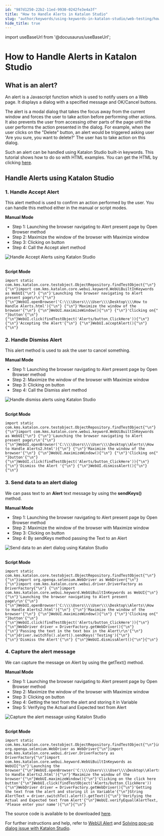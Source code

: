 ```yaml
---
id: "987d1250-22b2-11ed-9930-0242fe3e4a3f"
title: "How to Handle Alerts in Katalon Studio"
slug: "author/keywords/using-keywords-in-katalon-studio/web-testing/how-to-handle-alerts-in-katalon-studio"
hide_title: true
---
```

import useBaseUrl from '@docusaurus/useBaseUrl';


# <a id="id_handle_alerts" class="anchor_top_offset"/><a id="ariaid-title1" class="anchor_top_offset"/>How to Handle Alerts in <span xmlns="http://www.w3.org/1999/xhtml" className="ph">Katalon Studio</span> 

    

## <a id="id_1" class="anchor_top_offset"/>What is an alert?

    
      
<p xmlns="http://www.w3.org/1999/xhtml" className="p">An alert is a Javascript function which is used to notify users   on a Web page. It displays a dialog with a specified message and   OK/Cancel buttons.</p> 
      
<p xmlns="http://www.w3.org/1999/xhtml" className="p">The alert is a modal dialog that takes the focus away from the   current window and forces the user to take action before performing   other actions. It also prevents the user from accessing other parts   of the page until the user performs the action presented in the   dialog. For example, when the user clicks on the "Delete" button,   an alert would be triggered asking user 'Are you sure, you want to   delete?' The user has to take action on this dialog.</p> 
      
<p xmlns="http://www.w3.org/1999/xhtml" className="p">Such an alert can be handled using Katalon Studio built-in   keywords. This tutorial shows how to do so with HTML examples. You   can get the HTML by clicking <a className="xref j-external-link" href="https://github.com/katalon-studio/katalon-web-automation/blob/master/Html%20Files/How%20to%20Handle%20Alerts2.html" target="_blank">here</a>.</p> 
    
  
    

## <a id="id_2" class="anchor_top_offset"/>Handle Alerts using Katalon Studio

    
                  

### <a id="id_3" class="anchor_top_offset"/>1. Handle Accept Alert

<p xmlns="http://www.w3.org/1999/xhtml" className="p">This alert method is used to confirm an action performed by the   user. You can handle this method either in the manual or script   modes.</p> 
<p xmlns="http://www.w3.org/1999/xhtml" className="p">   <strong className="ph b">Manual Mode</strong> </p> 
<ul xmlns="http://www.w3.org/1999/xhtml" className="ul"><li className="li">Step 1: Launching the browser navigating to Alert present page     by Open Browser method</li><li className="li">Step 2: Maximize the window of the browser with Maximize     window</li><li className="li">Step 3: Clicking on button</li><li className="li">Step 4: Call the Accept alert method</li></ul> 
<p xmlns="http://www.w3.org/1999/xhtml" className="p">   <img className="image" src={useBaseUrl("https://github.com/katalon-studio/docs-images/raw/master/katalon-studio/tutorials/handle_alerts/Handle-accept-alert.png")} alt="Handle Accept Alerts using Katalon Studio" /><br /><br /> </p> 
<p xmlns="http://www.w3.org/1999/xhtml" className="p">   <strong className="ph b">Script Mode</strong> </p> 
<pre xmlns="http://www.w3.org/1999/xhtml" className="pre codeblock"><code>import static com.kms.katalon.core.testobject.ObjectRepository.findTestObject{"\n"} {"\n"}import com.kms.katalon.core.webui.keyword.WebUiBuiltInKeywords as WebUI{"\n"} {"\n"}'Launching the browser navigating to Alert present page\r\n'{"\n"} {"\n"}WebUI.openBrowser('C:\\\\Users\\\\User\\\\Desktop\\\\How to Handle Alerts.html'){"\n"} {"\n"}'Maximize the window of the browser'{"\n"} {"\n"}WebUI.maximizeWindow(){"\n"} {"\n"}'Clicking on{"  "}button'{"\n"} {"\n"}WebUI.click(findTestObject('Alerts/button_ClickHere')){"\n"} {"\n"}'Accepting the Alert'{"\n"} {"\n"}WebUI.acceptAlert(){"\n"}{"\n"}</code></pre> 

### <a id="id_4" class="anchor_top_offset"/>2. Handle Dismiss Alert

<p xmlns="http://www.w3.org/1999/xhtml" className="p">This alert method is used to ask the user to cancel   something.</p> 
<p xmlns="http://www.w3.org/1999/xhtml" className="p">   <strong className="ph b">Manual Mode</strong> </p> 
<ul xmlns="http://www.w3.org/1999/xhtml" className="ul"><li className="li">Step 1: Launching the browser navigating to Alert present page     by Open Browser method</li><li className="li">Step 2: Maximize the window of the browser with Maximize     window</li><li className="li">Step 3: Clicking on button</li><li className="li">Step 4: Call the Dismiss alert method</li></ul> 
<p xmlns="http://www.w3.org/1999/xhtml" className="p">   <img className="image" src={useBaseUrl("https://github.com/katalon-studio/docs-images/raw/master/katalon-studio/tutorials/handle_alerts/Handle-dismiss-alert.png")} alt="Handle dismiss alerts using Katalon Studio" /><br /><br /> </p> 
<p xmlns="http://www.w3.org/1999/xhtml" className="p">   <strong className="ph b">Script Mode</strong> </p> 
<pre xmlns="http://www.w3.org/1999/xhtml" className="pre codeblock"><code>import static com.kms.katalon.core.testobject.ObjectRepository.findTestObject{"\n"} {"\n"}import com.kms.katalon.core.webui.keyword.WebUiBuiltInKeywords as WebUI{"\n"} {"\n"}'Launching the browser navigating to Alert present page\r\n'{"\n"} {"\n"}WebUI.openBrowser('C:\\\\Users\\\\User\\\\Desktop\\Alerts\\How to Handle Alerts2.html'){"\n"} {"\n"}'Maximize the window of the browser'{"\n"} {"\n"}WebUI.maximizeWindow(){"\n"} {"\n"}'Clicking on{"  "}button'{"\n"} {"\n"}WebUI.click(findTestObject('Alerts/button_ClickHere')){"\n"} {"\n"}'Dismiss the Alert '{"\n"} {"\n"}WebUI.dismissAlert(){"\n"}{"\n"}</code></pre> 
      

### <a id="id_5" class="anchor_top_offset"/>3. Send data to an alert dialog

      
        
<p xmlns="http://www.w3.org/1999/xhtml" className="p">We can pass text to an <strong className="ph b">Alert</strong> text message by   using the <strong className="ph b">sendKeys()</strong> method.</p> 
        
<p xmlns="http://www.w3.org/1999/xhtml" className="p">   <strong className="ph b">Manual Mode</strong> </p> 
        
<ul xmlns="http://www.w3.org/1999/xhtml" className="ul">   <li className="li">Step 1: Launching the browser navigating to Alert present page     by Open Browser method</li>   <li className="li">Step 2: Maximize the window of the browser with Maximize     window</li>   <li className="li">Step 3: Clicking on button</li>   <li className="li">Step 4: By sendKeys method passing the Text to an Alert</li> </ul> 
        
<p xmlns="http://www.w3.org/1999/xhtml" className="p">   <img className="image" src={useBaseUrl("https://github.com/katalon-studio/docs-images/raw/master/katalon-studio/tutorials/handle_alerts/Send-data-to-an-alert-dialog.png")} alt="Send data to an alert dialog using Katalon Studio" /><br /><br /> </p> 
        
<p xmlns="http://www.w3.org/1999/xhtml" className="p">   <strong className="ph b">Script Mode</strong> </p> 
                  
<pre xmlns="http://www.w3.org/1999/xhtml" className="pre codeblock"><code>import static com.kms.katalon.core.testobject.ObjectRepository.findTestObject{"\n"} {"\n"}import org.openqa.selenium.WebDriver as WebDriver{"\n"} {"\n"}import com.kms.katalon.core.webui.driver.DriverFactory as DriverFactory{"\n"} {"\n"}import com.kms.katalon.core.webui.keyword.WebUiBuiltInKeywords as WebUI{"\n"} {"\n"}'Launching the browser navigating to Alert present page\r\n'{"\n"} {"\n"}WebUI.openBrowser('C:\\\\Users\\\\User\\\\Desktop\\Alerts\\How to Handle Alerts2.html'){"\n"} {"\n"}'Maximize the window of the browser'{"\n"} {"\n"}WebUI.maximizeWindow(){"\n"} {"\n"}'Clicking on{"  "}button'{"\n"} {"\n"}WebUI.click(findTestObject('Alerts/button_ClickHere')){"\n"} {"\n"}WebDriver driver = DriverFactory.getWebDriver(){"\n"} {"\n"}'Passing the text in the text box in the Alert\r\n'{"\n"} {"\n"}driver.switchTo().alert().sendKeys('Testing'){"\n"} {"\n"}'Dismiss the Alert'{"\n"} {"\n"}WebUI.dismissAlert(){"\n"}{"\n"}</code></pre> 
              
    

### <a id="id_6" class="anchor_top_offset"/>4. Capture the alert message

<p xmlns="http://www.w3.org/1999/xhtml" className="p">We can capture the message on Alert by using the getText()   method.</p> 
<p xmlns="http://www.w3.org/1999/xhtml" className="p">   <strong className="ph b">Manual Mode</strong> </p> 
<ul xmlns="http://www.w3.org/1999/xhtml" className="ul"><li className="li">Step 1: Launching the browser navigating to Alert present page     by Open Browser method</li><li className="li">Step 2: Maximize the window of the browser with Maximize     window</li><li className="li">Step 3: Clicking on button</li><li className="li">Step 4: Getting the text from the alert and storing it in     Variable</li><li className="li">Step 5: Verifying the Actual and Expected text from Alert</li></ul> 
<p xmlns="http://www.w3.org/1999/xhtml" className="p">   <img className="image" src={useBaseUrl("https://github.com/katalon-studio/docs-images/raw/master/katalon-studio/tutorials/handle_alerts/Capture-alert-message.png")} alt="Capture the alert message using Katalon Studio" /><br /><br /> </p> 
<p xmlns="http://www.w3.org/1999/xhtml" className="p">   <strong className="ph b">Script Mode</strong> </p> 
<pre xmlns="http://www.w3.org/1999/xhtml" className="pre codeblock"><code>import static com.kms.katalon.core.testobject.ObjectRepository.findTestObject{"\n"}import org.openqa.selenium.WebDriver as WebDriver{"\n"}import com.kms.katalon.core.webui.driver.DriverFactory as DriverFactory{"\n"}import com.kms.katalon.core.webui.keyword.WebUiBuiltInKeywords as WebUI{"\n"}'Launching the browser'{"\n"}WebUI.openBrowser('C:\\\\Users\\\\User\\\\Desktop\\Alerts\\How to Handle Alerts2.html'){"\n"}'Maximize the window of the browser'{"\n"}WebUI.maximizeWindow(){"\n"}'Clicking on the click here button'{"\n"}WebUI.click(findTestObject('Alerts/button_ClickHere')){"\n"}WebDriver driver = DriverFactory.getWebDriver(){"\n"}'Getting the text from the alert and storing it in Variable'{"\n"}String AlertText = driver.switchTo().alert().getText(){"\n"}'Verifying the Actual and Expected text from Alert'{"\n"}WebUI.verifyEqual(AlertText, 'Please enter your name'){"\n"}{"\n"}</code></pre> 
<p xmlns="http://www.w3.org/1999/xhtml" className="p">The source code is available to be downloaded <a className="xref j-external-link" href="https://github.com/katalon-studio/katalon-web-automation" target="_blank">here</a>.</p> 
<p xmlns="http://www.w3.org/1999/xhtml" className="p">For further instructions and help, refer to <a className="xref" href="/author/keywords/keyword-description-in-katalon-studio/web-ui-keywords/webui-accept-alert">WebUI Alert</a> and <a className="xref" href="/author/keywords/using-keywords-in-katalon-studio/web-testing/solving-pop-up-dialog-issue-with-katalon-studio">Solving pop-up dialog issue with Katalon Studio</a>.</p> 
